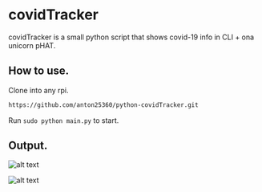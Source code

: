 # covidTracker

covidTracker is a small python script that shows covid-19 info in CLI + ona  unicorn pHAT.

## How to use.

Clone into any rpi.

```bash
https://github.com/anton25360/python-covidTracker.git
```
Run ```sudo python main.py``` to start.

## Output.

![alt text](https://i.ibb.co/cvm92HQ/Capture.png)

![alt text](https://i.ibb.co/xSQQm4C/Capturepi.png)
